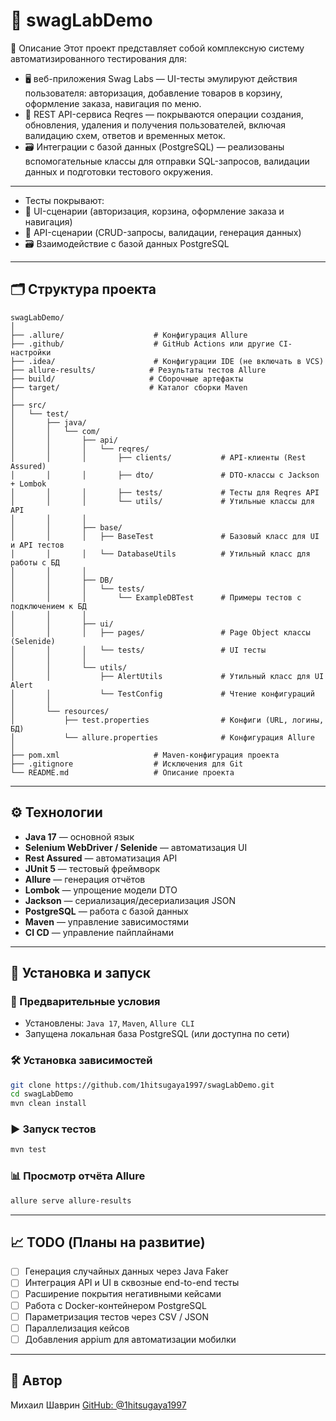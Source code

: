 # 🧪 swagLabDemo

📌 Описание
Этот проект представляет собой комплексную систему автоматизированного тестирования для:
- 🖥️ веб-приложения Swag Labs — UI-тесты эмулируют действия пользователя: авторизация, добавление товаров в корзину, оформление заказа, навигация по меню.
- 🔗 REST API-сервиса Reqres — покрываются операции создания, обновления, удаления и получения пользователей, включая валидацию схем, ответов и временных меток.
- 🗃️ Интеграции с базой данных (PostgreSQL) — реализованы вспомогательные классы для отправки SQL-запросов, валидации данных и подготовки тестового окружения.

---

- Тесты покрывают:
- 🔐 UI-сценарии (авторизация, корзина, оформление заказа и навигация)
- 🔧 API-сценарии (CRUD-запросы, валидации, генерация данных)
- 🗃️ Взаимодействие с базой данных PostgreSQL

---

## 🗂️ Структура проекта

```
swagLabDemo/
│
├── .allure/                    # Конфигурация Allure
├── .github/                    # GitHub Actions или другие CI-настройки
├── .idea/                      # Конфигурации IDE (не включать в VCS)
├── allure-results/            # Результаты тестов Allure
├── build/                     # Сборочные артефакты
├── target/                    # Каталог сборки Maven
│
├── src/
│   └── test/
│       ├── java/
│       │   └── com/
│       │       ├── api/
│       │       │   └── reqres/
│       │       │       ├── clients/           # API-клиенты (Rest Assured)
│       │       │       ├── dto/               # DTO-классы с Jackson + Lombok
│       │       │       ├── tests/             # Тесты для Reqres API
│       │       │       └── utils/             # Утильные классы для API
│       │       │
│       │       ├── base/
│       │       │   ├── BaseTest               # Базовый класс для UI и API тестов
│       │       │   └── DatabaseUtils          # Утильный класс для работы с БД
│       │       │
│       │       ├── DB/
│       │       │   └── tests/
│       │       │       └── ExampleDBTest      # Примеры тестов с подключением к БД
│       │       │
│       │       ├── ui/
│       │       │   ├── pages/                 # Page Object классы (Selenide)
│       │       │   └── tests/                 # UI тесты
│       │       │
│       │       └── utils/
│       │           ├── AlertUtils             # Утильный класс для UI Alert
│       │           └── TestConfig             # Чтение конфигураций
│       │
│       └── resources/
│           ├── test.properties                # Конфиги (URL, логины, БД)
│           └── allure.properties              # Конфигурация Allure
│
├── pom.xml                     # Maven-конфигурация проекта
├── .gitignore                  # Исключения для Git
└── README.md                   # Описание проекта

```

---

## ⚙️ Технологии

- **Java 17** — основной язык
- **Selenium WebDriver / Selenide** — автоматизация UI
- **Rest Assured** — автоматизация API
- **JUnit 5** — тестовый фреймворк
- **Allure** — генерация отчётов
- **Lombok** — упрощение модели DTO
- **Jackson** — сериализация/десериализация JSON
- **PostgreSQL** — работа с базой данных
- **Maven** — управление зависимостями
- **CI CD** — управление пайплайнами

---

## 🚀 Установка и запуск

### 🔧 Предварительные условия

- Установлены: `Java 17`, `Maven`, `Allure CLI`
- Запущена локальная база PostgreSQL (или доступна по сети)

### 🛠 Установка зависимостей

```bash
git clone https://github.com/1hitsugaya1997/swagLabDemo.git
cd swagLabDemo
mvn clean install
```

### ▶️ Запуск тестов

```bash
mvn test
```

### 📊 Просмотр отчёта Allure

```bash
allure serve allure-results
```

---

## 📈 TODO (Планы на развитие)

- [ ] Генерация случайных данных через Java Faker
- [ ] Интеграция API и UI в сквозные end-to-end тесты
- [ ] Расширение покрытия негативными кейсами
- [ ] Работа с Docker-контейнером PostgreSQL
- [ ] Параметризация тестов через CSV / JSON
- [ ] Параллелизация кейсов
- [ ] Добавления appium для автоматизации мобилки

---

## 👤 Автор

Михаил Шаврин
[GitHub: @1hitsugaya1997](https://github.com/1hitsugaya1997)